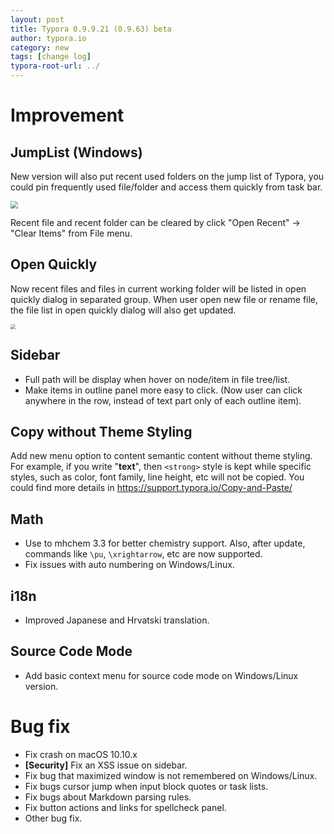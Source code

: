 ```yaml
---
layout: post
title: Typora 0.9.9.21 (0.9.63) beta
author: typora.io
category: new
tags: [change log]
typora-root-url: ../
---
```


# Improvement

## JumpList (Windows)

New version will also put recent used folders on the jump list of Typora, you could pin frequently used file/folder and access them quickly from task bar.

<img src="/media/files/jump list.PNG" style="zoom:75%;" />

Recent file and recent folder can be cleared by click "Open Recent" → "Clear Items" from File menu.

## Open Quickly

Now recent files and files in current working folder will be listed in open quickly dialog in separated group.  When user open new file or rename file, the file list in open quickly dialog will also get updated.

<img src="/media/files/Screen Shot 2019-01-24 at 23.39.15.png" style="zoom:50%" />

## Sidebar

- Full path will be display when hover on node/item in file tree/list.
- Make items in outline panel more easy to click. (Now user can click anywhere in the row, instead of text part only of each outline item).

## Copy without Theme Styling

Add new menu option to content semantic content without theme styling. For example, if you write "**text**", then `<strong>` style is kept while specific styles, such as color, font family, line height, etc will not be copied. You could find more details in  <https://support.typora.io/Copy-and-Paste/>

## Math

- Use to mhchem 3.3 for better chemistry support. Also, after update, commands  like `\pu`, `\xrightarrow`, etc are now supported.
- Fix issues with auto numbering on Windows/Linux.

## i18n

- Improved Japanese and Hrvatski translation.

## Source Code Mode

- Add basic context menu for source code mode on Windows/Linux version.

# Bug fix

- Fix crash on macOS 10.10.x
- **[Security]** Fix an XSS issue on sidebar.
- Fix bug that maximized window is not remembered on Windows/Linux.
- Fix bugs cursor jump when input block quotes or task lists.
- Fix bugs about Markdown parsing rules.
- Fix button actions and links for spellcheck panel.
- Other bug fix.